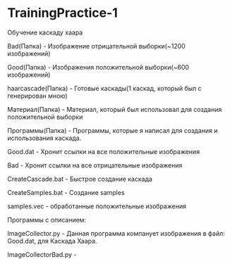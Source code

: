 # TrainingPractice-1
Обучение каскаду хаара

Bad(Папка) - Изображение отрицательной выборки(~1200 изображений)

Good(Папка) - Изображения положительной выборки(~600 изображений)

haarcascade(Папка) - Готовые каскады(1 каскад, который был с генерирован мною)

Материал(Папка) - Материал, который был использовал для создания положительной выборки

Программы(Папка) - Программы, которые я написал для создания и использования каскада.

Good.dat - Хронит ссылки на все положительные изображения

Bad - Хронит ссылки на все отрицательные изображения

CreateCascade.bat - Быстрое создание каскада

CreateSamples.bat - Создание samples

samples.vec - обработанные положительные изображения

Программы с описанием:

ImageCollector.py - Данная программа компанует изображения в файл: Good.dat, для Каскада Хаара.

ImageCollectorBad.py - 

